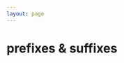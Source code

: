 ```yaml
---
layout: page
---
```


<script setup>
import FlashCards from './FlashCards.vue'
</script>

# prefixes & suffixes

<FlashCards />
